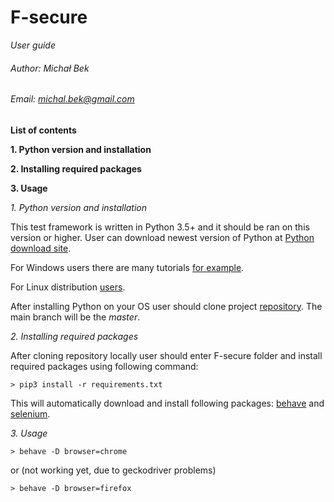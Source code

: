 # F-secure
_User guide_
###### Author: Michał Bek
###### Email: michal.bek@gmail.com


**List of contents**

**1. Python version and installation**

**2. Installing required packages**

**3. Usage**

_1. Python version and installation_

This test framework is written in Python 3.5+ and it should be ran on 
this version or higher. User can download newest version of Python at 
[Python download site](https://www.python.org/downloads/).

For Windows users there are many tutorials 
[for example](https://www.howtogeek.com/197947/how-to-install-python-on-windows/).

For Linux distribution 
[users](https://www.digitalocean.com/community/tutorials/how-to-install-python-3-and-set-up-a-local-programming-environment-on-debian-8).

After installing Python on your OS user should clone project 
[repository](https://github.com/PyShaman/F-secure.git).
The main branch will be the _master_.

_2. Installing required packages_

After cloning repository locally user should enter F-secure folder and install 
required packages using following command:

```
> pip3 install -r requirements.txt
```

This will automatically download and install following packages: 
[behave](https://pypi.org/project/behave/) and [selenium](https://pypi.org/project/selenium/).


_3. Usage_

```
> behave -D browser=chrome
```
or
(not working yet, due to geckodriver problems)
```
> behave -D browser=firefox
```